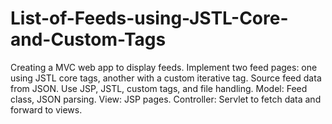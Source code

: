 # List-of-Feeds-using-JSTL-Core-and-Custom-Tags
Creating a MVC web app to display feeds. Implement two feed pages: one using JSTL core tags, another with a custom iterative tag. Source feed data from JSON. Use JSP, JSTL, custom tags, and file handling. Model: Feed class, JSON parsing. View: JSP pages. Controller: Servlet to fetch data and forward to views.
